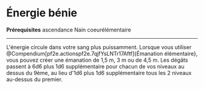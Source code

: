 # Énergie bénie

<p><span id="ctl00_MainContent_DetailedOutput"><strong>Prérequisites</strong> ascendance Nain coeurélémentaire<br></span></p>
<hr>
<p>L'énergie circule dans votre sang plus puissamment. Lorsque vous utiliser  @Compendium[pf2e.actionspf2e.7qjfYsLNTr17Aftf]{Émanation élémentaire}, vous pouvez créer une émanation de 1,5 m, 3 m ou de 4,5 m. Les dégâts passent à 6d6 plus 1d6 supplémentaire pour chacun de vos niveaux au dessus du 9ème, au lieu d'1d6 plus 1d6 supplémentaire tous les 2 niveaux au-dessus du premier.&nbsp;</p>